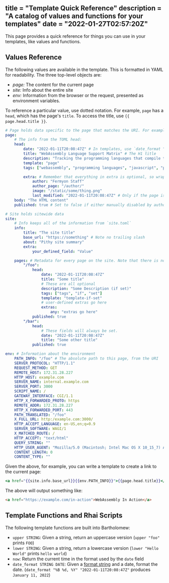 title = "Template Quick Reference"
description = "A catalog of values and functions for your templates"
date = "2022-01-27T02:57:20Z"
---

This page provides a quick reference for things you can use in your templates, like values and functions.

## Values Reference

The following values are available in the template. This is formatted in YAML for readability. The three top-level objects are:

- *page:* The content for the current page
- *site:* Info about the entire site
- *env:* Information from the browser or the request, presented as environment variables.

To reference a particular value, use dotted notation. For example, `page` has a `head`, which has the page's `title`.
To access the title, use `{{ page.head.title }}`.


```yaml
# Page holds data specific to the page that matches the URI. For example, the URI /foo loads page data from /content/foo.md
page:
    # The info from the TOML head:
    head:
        date: "2022-01-11T20:08:47Z" # In templates, use `date_format "%B %m, %Y" page.head.date` to format
        title: "WebAssembly Language Support Matrix" # The H1 title
        description: "Tracking the programming languages that compile to WebAssembly (Wasm)."
        template: "page"
        tags: ["webassembly", "programming languages", "javascript", "python", "rust", "dotnet", "ruby"]

        extra: # Remember that everything in extra is optional, so wrap in #if
            author: "Fermyon Staff"
            author_page: "/author/"
            image: "/static/some/thing.png"
            last_modified: "2022-01-11T20:08:47Z" # Only if the page is modified
    body: "The HTML content"
    published: true # Set to false if either manually disabled by author or if `date` is in the future

# Site holds sitewide data
site:
    # Info keeps all of the information from `site.toml`
    info:
        title: "The site title"
        base_url: "https://something" # Note no trailing slash
        about: "Pithy site summary"
        extra:
            your_defined_field: "Value"

    pages: # Metadata for every page on the site. Note that there is no guarantee that `body` will be set.
        "/foo":
            head:
                date: "2022-01-11T20:08:47Z"
                title: "Some title"
                # These are all optional
                description: "Some Description (if set)"
                tags: ["tags", "if", "set"]
                template: "template-if-set"
                # user-defined extras go here
                extras:
                    any: "extras go here"
            published: true
        "/bar":
            head:
                # These fields will always be set.
                date: "2022-01-11T20:08:47Z"
                title: "Some other title"
            published: true

env: # Information about the environment
    PATH_INFO: "/foo" # The absolute path to this page, from the URI
    SERVER_PROTOCOL: "HTTP/1.1"
    REQUEST_METHOD: GET
    REMOTE_HOST: 172.31.28.227
    HTTP_HOST: example.com
    SERVER_NAME: internal.example.com
    SERVER_PORT: 3000
    SCRIPT_NAME: /
    GATEWAY_INTERFACE: CGI/1.1
    HTTP_X_FORWARDED_PROTO: https
    REMOTE_ADDR: 172.31.28.227
    HTTP_X_FORWARDED_PORT: 443
    PATH_TRANSLATED: "/foo"
    X_FULL_URL: http:/example.com:3000/
    HTTP_ACCEPT_LANGUAGE: en-US,en;q=0.9
    SERVER_SOFTWARE: WAGI/1
    X_MATCHED_ROUTE: /
    HTTP_ACCEPT: "text/html"
    QUERY_STRING: ""
    HTTP_USER_AGENT: "Mozilla/5.0 (Macintosh; Intel Mac OS X 10_15_7) AppleWebKit/537.36 (KHTML, like Gecko) Chrome/95.0.4638.69 Safari/537.36"
    CONTENT_LENGTH: 0
    CONTENT_TYPE: ""
```

Given the above, for example, you can write a template to create a link to the current page:

```handlebars
<a href="{{site.info.base_url}}{{env.PATH_INFO}}">{{page.head.title}}</a>
```

The above will output something like:

```html
<a href="https://example.com/in-action">WebAssembly In Action</a>
```

## Template Functions and Rhai Scripts

The following template functions are built into Bartholomew:
- `upper STRING`: Given a string, return an uppercase version (`upper "foo"` prints `FOO`)
- `lower STRING`: Given a string, return a lowercase version (`lower "Hello World"` prints `hello world`)
- `now`: Return the current time in the format used by the `date` field
- `date_format STRING DATE`: Given a [format string](https://docs.rs/chrono/latest/chrono/format/strftime/index.html#specifiers) and a date, format the date. (`date_format "%B %d, %Y" "2022-01-11T20:08:47Z"` produces `January 11, 2022`)